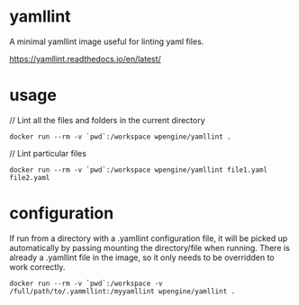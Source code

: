 # yamllint

A minimal yamllint image useful for linting yaml files.

https://yamllint.readthedocs.io/en/latest/

usage
=====

// Lint all the files and folders in the current directory
```
docker run --rm -v `pwd`:/workspace wpengine/yamllint .
```

// Lint  particular files
```
docker run --rm -v `pwd`:/workspace wpengine/yamllint file1.yaml file2.yaml
```

configuration
=============

If run from a directory with a .yamllint configuration file, it will be picked up automatically by passing mounting
the directory/file when running. There is already a .yamllint file in the image, so it only needs to be overridden
to work correctly.

```
docker run --rm -v `pwd`:/workspace -v /full/path/to/.yammllint:/myyamllint wpengine/yamllint .
```
